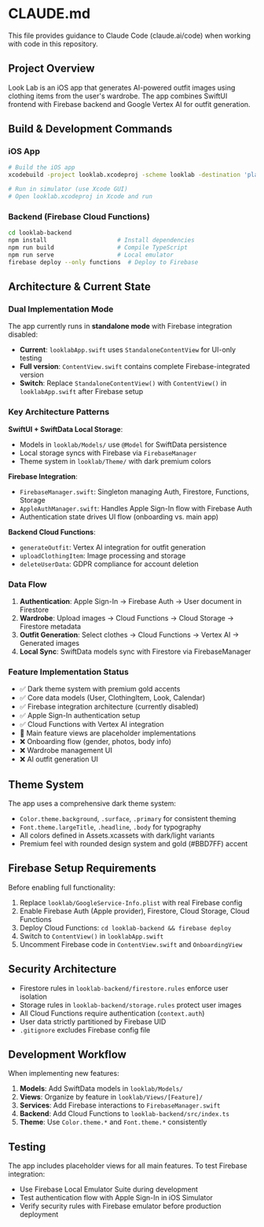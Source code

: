 # CLAUDE.md

This file provides guidance to Claude Code (claude.ai/code) when working with code in this repository.

## Project Overview

Look Lab is an iOS app that generates AI-powered outfit images using clothing items from the user's wardrobe. The app combines SwiftUI frontend with Firebase backend and Google Vertex AI for outfit generation.

## Build & Development Commands

### iOS App
```bash
# Build the iOS app
xcodebuild -project looklab.xcodeproj -scheme looklab -destination 'platform=iOS Simulator,name=iPhone 16,OS=18.6' build

# Run in simulator (use Xcode GUI)
# Open looklab.xcodeproj in Xcode and run
```

### Backend (Firebase Cloud Functions)
```bash
cd looklab-backend
npm install                    # Install dependencies
npm run build                  # Compile TypeScript
npm run serve                  # Local emulator
firebase deploy --only functions  # Deploy to Firebase
```

## Architecture & Current State

### Dual Implementation Mode
The app currently runs in **standalone mode** with Firebase integration disabled:
- **Current**: `looklabApp.swift` uses `StandaloneContentView` for UI-only testing
- **Full version**: `ContentView.swift` contains complete Firebase-integrated version
- **Switch**: Replace `StandaloneContentView()` with `ContentView()` in `looklabApp.swift` after Firebase setup

### Key Architecture Patterns

**SwiftUI + SwiftData Local Storage**:
- Models in `looklab/Models/` use `@Model` for SwiftData persistence
- Local storage syncs with Firebase via `FirebaseManager`
- Theme system in `looklab/Theme/` with dark premium colors

**Firebase Integration**:
- `FirebaseManager.swift`: Singleton managing Auth, Firestore, Functions, Storage
- `AppleAuthManager.swift`: Handles Apple Sign-In flow with Firebase Auth
- Authentication state drives UI flow (onboarding vs. main app)

**Backend Cloud Functions**:
- `generateOutfit`: Vertex AI integration for outfit generation
- `uploadClothingItem`: Image processing and storage
- `deleteUserData`: GDPR compliance for account deletion

### Data Flow
1. **Authentication**: Apple Sign-In → Firebase Auth → User document in Firestore
2. **Wardrobe**: Upload images → Cloud Functions → Cloud Storage → Firestore metadata
3. **Outfit Generation**: Select clothes → Cloud Functions → Vertex AI → Generated images
4. **Local Sync**: SwiftData models sync with Firestore via FirebaseManager

### Feature Implementation Status
- ✅ Dark theme system with premium gold accents
- ✅ Core data models (User, ClothingItem, Look, Calendar)
- ✅ Firebase integration architecture (currently disabled)
- ✅ Apple Sign-In authentication setup
- ✅ Cloud Functions with Vertex AI integration
- 🚧 Main feature views are placeholder implementations
- ❌ Onboarding flow (gender, photos, body info)
- ❌ Wardrobe management UI
- ❌ AI outfit generation UI

## Theme System

The app uses a comprehensive dark theme system:
- `Color.theme.background`, `.surface`, `.primary` for consistent theming
- `Font.theme.largeTitle`, `.headline`, `.body` for typography
- All colors defined in Assets.xcassets with dark/light variants
- Premium feel with rounded design system and gold (#BBD7FF) accent

## Firebase Setup Requirements

Before enabling full functionality:
1. Replace `looklab/GoogleService-Info.plist` with real Firebase config
2. Enable Firebase Auth (Apple provider), Firestore, Cloud Storage, Cloud Functions
3. Deploy Cloud Functions: `cd looklab-backend && firebase deploy`
4. Switch to `ContentView()` in `looklabApp.swift`
5. Uncomment Firebase code in `ContentView.swift` and `OnboardingView`

## Security Architecture

- Firestore rules in `looklab-backend/firestore.rules` enforce user isolation
- Storage rules in `looklab-backend/storage.rules` protect user images  
- All Cloud Functions require authentication (`context.auth`)
- User data strictly partitioned by Firebase UID
- `.gitignore` excludes Firebase config file

## Development Workflow

When implementing new features:
1. **Models**: Add SwiftData models in `looklab/Models/`
2. **Views**: Organize by feature in `looklab/Views/[Feature]/`
3. **Services**: Add Firebase interactions to `FirebaseManager.swift`
4. **Backend**: Add Cloud Functions to `looklab-backend/src/index.ts`
5. **Theme**: Use `Color.theme.*` and `Font.theme.*` consistently

## Testing

The app includes placeholder views for all main features. To test Firebase integration:
- Use Firebase Local Emulator Suite during development
- Test authentication flow with Apple Sign-In in iOS Simulator
- Verify security rules with Firebase emulator before production deployment